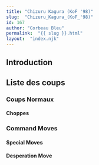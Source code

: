 ```yaml
---
title: "Chizuru Kagura (KoF '98)"
slug:  "Chizuru_Kagura_(KoF_'98)"
id: 167
author: "Corbeau Bleu"
permalink:  "{{ slug }}.html"
layout:  "index.njk"
---
```


## Introduction

## Liste des coups

### Coups Normaux

#### Choppes

### Command Moves

#### Special Moves

#### Desperation Move
